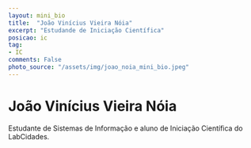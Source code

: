 ```yaml
---
layout: mini_bio
title:  "João Vinícius Vieira Nóia"
excerpt: "Estudande de Iniciação Científica"
posicao: ic
tag:
- IC
comments: False
photo_source: "/assets/img/joao_noia_mini_bio.jpeg"
---
```


# João Vinícius Vieira Nóia

Estudante de Sistemas de Informação e aluno de Iniciação Científica do LabCidades.
